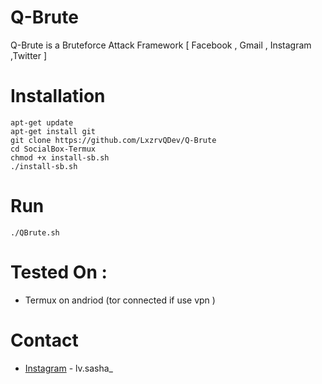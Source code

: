 # Q-Brute
Q-Brute is a Bruteforce Attack Framework [ Facebook , Gmail , Instagram ,Twitter ]
# Installation
```
apt-get update
apt-get install git
git clone https://github.com/LxzrvQDev/Q-Brute 
cd SocialBox-Termux
chmod +x install-sb.sh
./install-sb.sh
```
# Run
```
./QBrute.sh
```
# Tested On :
* Termux on andriod (tor connected if use vpn )
# Contact
* [Instagram](https://www.instagram.com/lv.sasha_/) - lv.sasha_
